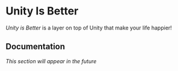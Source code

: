 # Unity Is Better

*Unity is Better* is a layer on top of Unity that make your life happier!

## Documentation

*This section will appear in the future*